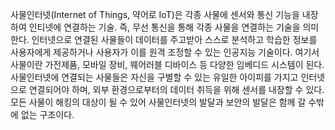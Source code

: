 사물인터넷(Internet of Things, 약어로 IoT)은 각종 사물에 센서와 통신 기능을 내장하여 인티넷에 연결하는 기술. 즉, 무선 통신을 통해 각종 사물을 연결하는 기술을 의미한다. 인터넷으로 연결된 사물들이 데이터를 주고받아 스스로 분석하고 학습한 정보를 사용자에게 제공하거나 사용자가 이를 원격 조정할 수 있는 인공지능 기술이다. 여기서 사물이란 가전제품, 모바일 장비, 웨어러블 디바이스 등 다양한 임베디드 시스템이 된다. 사물인터넷에 연결되는 사물들은 자신을 구별할 수 있는 유일한 아이피를 가지고 인터넷으로 연결되어야 하며, 외부 환경으로부터의 데이터 취득을 위해 센서를 내장할 수 있다. 모든 사물이 해킹의 대상이 될 수 있어 사물인터넷의 발달과 보안의 발달은 함께 갈 수밖에 없는 구조이다.
